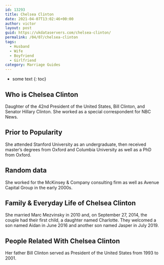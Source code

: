 ```yaml
---
id: 13293
title: Chelsea Clinton
date: 2021-04-07T13:02:46+00:00
author: victor
layout: post
guid: https://ukdataservers.com/chelsea-clinton/
permalink: /04/07/chelsea-clinton
tags:
  - Husband
  - Wife
  - Boyfriend
  - Girlfriend
category: Marriage Guides
---
```


* some text
{: toc}


## Who is Chelsea Clinton



Daughter of the 42nd President of the United States, Bill Clinton, and Senator Hillary Clinton. She worked as a special correspondent for NBC News. 

                
                
                
## Prior to Popularity



She attended Stanford University as an undergraduate, then received master&#8217;s degrees from Oxford and Columbia University as well as a PhD from Oxford. 

                
                
                
## Random data



She worked for the McKinsey & Company consulting firm as well as Avenue Capital Group in the early 2000s.

                
                
                
## Family & Everyday Life of Chelsea Clinton



She married Marc Mezvinsky in 2010 and, on September 27, 2014, the couple had their first child, a daughter named Charlotte. They welcomed a son named Aidan in June 2016 and another son named Jasper in July 2019. 

                
                
                
## People Related With Chelsea Clinton



Her father Bill Clinton served as President of the United States from 1993 to 2001.

                
              
            
          
          
          